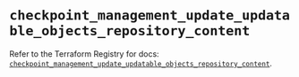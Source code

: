 # `checkpoint_management_update_updatable_objects_repository_content`

Refer to the Terraform Registry for docs: [`checkpoint_management_update_updatable_objects_repository_content`](https://registry.terraform.io/providers/checkpointsw/checkpoint/2.11.0/docs/resources/management_update_updatable_objects_repository_content).
